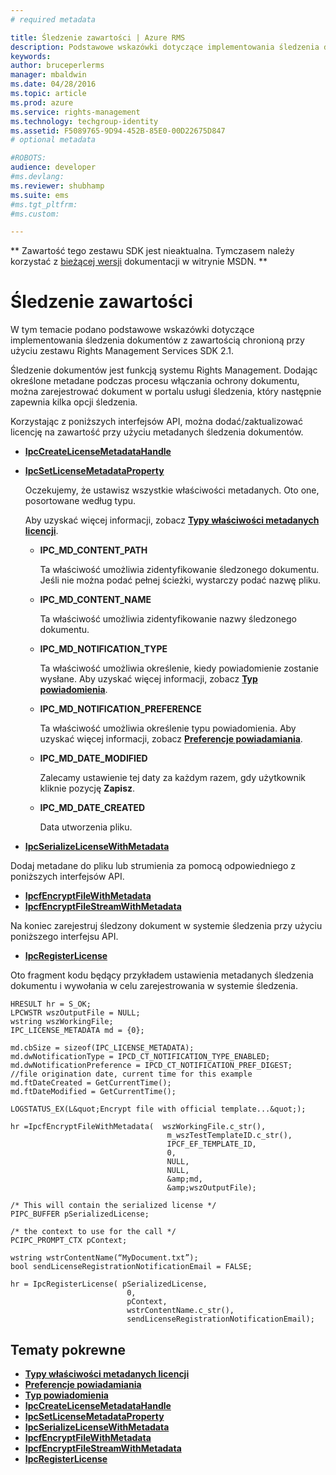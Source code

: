 ```yaml
---
# required metadata

title: Śledzenie zawartości | Azure RMS
description: Podstawowe wskazówki dotyczące implementowania śledzenia dokumentów
keywords:
author: bruceperlerms
manager: mbaldwin
ms.date: 04/28/2016
ms.topic: article
ms.prod: azure
ms.service: rights-management
ms.technology: techgroup-identity
ms.assetid: F5089765-9D94-452B-85E0-00D22675D847
# optional metadata

#ROBOTS:
audience: developer
#ms.devlang:
ms.reviewer: shubhamp
ms.suite: ems
#ms.tgt_pltfrm:
#ms.custom:

---
```

** Zawartość tego zestawu SDK jest nieaktualna. Tymczasem należy korzystać z [bieżącej wersji](https://msdn.microsoft.com/library/windows/desktop/hh535290(v=vs.85).aspx) dokumentacji w witrynie MSDN. **
# Śledzenie zawartości

W tym temacie podano podstawowe wskazówki dotyczące implementowania śledzenia dokumentów z zawartością chronioną przy użyciu zestawu Rights Management Services SDK 2.1.

Śledzenie dokumentów jest funkcją systemu Rights Management. Dodając określone metadane podczas procesu włączania ochrony dokumentu, można zarejestrować dokument w portalu usługi śledzenia, który następnie zapewnia kilka opcji śledzenia.

Korzystając z poniższych interfejsów API, można dodać/zaktualizować licencję na zawartość przy użyciu metadanych śledzenia dokumentów.

-   [**IpcCreateLicenseMetadataHandle**](/rights-management/sdk/2.1/api/win/functions#msipc_ipccreatelicensemetadatahandle)
-   [**IpcSetLicenseMetadataProperty**](/rights-management/sdk/2.1/api/win/functions#msipc_ipcsetlicensemetadataproperty)

    Oczekujemy, że ustawisz wszystkie właściwości metadanych. Oto one, posortowane według typu.

    Aby uzyskać więcej informacji, zobacz [**Typy właściwości metadanych licencji**](/rights-management/sdk/2.1/api/win/license%20metadata%20property%20types#msipc_license_metadata_property_types).

    -   **IPC\_MD\_CONTENT\_PATH**

        Ta właściwość umożliwia zidentyfikowanie śledzonego dokumentu. Jeśli nie można podać pełnej ścieżki, wystarczy podać nazwę pliku.

    -   **IPC\_MD\_CONTENT\_NAME**

        Ta właściwość umożliwia zidentyfikowanie nazwy śledzonego dokumentu.

    -   **IPC\_MD\_NOTIFICATION\_TYPE**

        Ta właściwość umożliwia określenie, kiedy powiadomienie zostanie wysłane. Aby uzyskać więcej informacji, zobacz [**Typ powiadomienia**](/rights-management/sdk/2.1/api/win/notification%20type#msipc_notification_type).

    -   **IPC\_MD\_NOTIFICATION\_PREFERENCE**

        Ta właściwość umożliwia określenie typu powiadomienia. Aby uzyskać więcej informacji, zobacz [**Preferencje powiadamiania**](/rights-management/sdk/2.1/api/win/constants#msipc_notification_preference).

    -   **IPC\_MD\_DATE\_MODIFIED**

        Zalecamy ustawienie tej daty za każdym razem, gdy użytkownik kliknie pozycję **Zapisz**.

    -   **IPC\_MD\_DATE\_CREATED**

        Data utworzenia pliku.

-   [**IpcSerializeLicenseWithMetadata**](/rights-management/sdk/2.1/api/win/functions#msipc_ipcserializelicensemetadata)

Dodaj metadane do pliku lub strumienia za pomocą odpowiedniego z poniższych interfejsów API.

-   [**IpcfEncryptFileWithMetadata**](/rights-management/sdk/2.1/api/win/functions#msipc_ipcfencryptfilewithmetadata)
-   [**IpcfEncryptFileStreamWithMetadata**](/rights-management/sdk/2.1/api/win/functions#msipc_ipcfencryptfilestreamwithmetadata)

Na koniec zarejestruj śledzony dokument w systemie śledzenia przy użyciu poniższego interfejsu API.

-   [**IpcRegisterLicense**](/rights-management/sdk/2.1/api/win/functions#msipc_ipcregisterlicense)

Oto fragment kodu będący przykładem ustawienia metadanych śledzenia dokumentu i wywołania w celu zarejestrowania w systemie śledzenia.



    HRESULT hr = S_OK;
    LPCWSTR wszOutputFile = NULL;
    wstring wszWorkingFile;
    IPC_LICENSE_METADATA md = {0};

    md.cbSize = sizeof(IPC_LICENSE_METADATA);
    md.dwNotificationType = IPCD_CT_NOTIFICATION_TYPE_ENABLED;
    md.dwNotificationPreference = IPCD_CT_NOTIFICATION_PREF_DIGEST;
    //file origination date, current time for this example
    md.ftDateCreated = GetCurrentTime();
    md.ftDateModified = GetCurrentTime();

    LOGSTATUS_EX(L&quot;Encrypt file with official template...&quot;);

    hr =IpcfEncryptFileWithMetadata(  wszWorkingFile.c_str(),
                                       m_wszTestTemplateID.c_str(),
                                       IPCF_EF_TEMPLATE_ID,
                                       0,
                                       NULL,
                                       NULL,
                                       &amp;md,
                                       &amp;wszOutputFile);

    /* This will contain the serialized license */
    PIPC_BUFFER pSerializedLicense;

    /* the context to use for the call */
    PCIPC_PROMPT_CTX pContext;

    wstring wstrContentName(“MyDocument.txt”);
    bool sendLicenseRegistrationNotificationEmail = FALSE;

    hr = IpcRegisterLicense( pSerializedLicense,
                              0,
                              pContext,
                              wstrContentName.c_str(),
                              sendLicenseRegistrationNotificationEmail);


## Tematy pokrewne


* [**Typy właściwości metadanych licencji**](/rights-management/sdk/2.1/api/win/license%20metadata%20property%20types#msipc_license_metadata_property_types)
* [**Preferencje powiadamiania**](/rights-management/sdk/2.1/api/win/constants#msipc_notification_preference)
* [**Typ powiadomienia**](/rights-management/sdk/2.1/api/win/notification%20type#msipc_notification_type)
* [**IpcCreateLicenseMetadataHandle**](/rights-management/sdk/2.1/api/win/functions#msipc_ipccreatelicensemetadatahandle)
* [**IpcSetLicenseMetadataProperty**](/rights-management/sdk/2.1/api/win/functions#msipc_ipcsetlicensemetadataproperty)
* [**IpcSerializeLicenseWithMetadata**](/rights-management/sdk/2.1/api/win/functions#msipc_ipcserializelicensemetadata)
* [**IpcfEncryptFileWithMetadata**](/rights-management/sdk/2.1/api/win/functions#msipc_ipcfencryptfilewithmetadata)
* [**IpcfEncryptFileStreamWithMetadata**](/rights-management/sdk/2.1/api/win/functions#msipc_ipcfencryptfilestreamwithmetadata)
* [**IpcRegisterLicense**](/rights-management/sdk/2.1/api/win/functions#msipc_ipcregisterlicense)
 

 


<!--HONumber=Jun16_HO1-->



